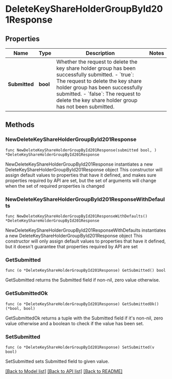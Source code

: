 # DeleteKeyShareHolderGroupById201Response

## Properties

Name | Type | Description | Notes
------------ | ------------- | ------------- | -------------
**Submitted** | **bool** | Whether the request to delete the key share holder group has been successfully submitted. - &#x60;true&#x60;: The request to delete the key share holder group has been successfully submitted. - &#x60;false&#x60;: The request to delete the key share holder group has not been submitted.  | 

## Methods

### NewDeleteKeyShareHolderGroupById201Response

`func NewDeleteKeyShareHolderGroupById201Response(submitted bool, ) *DeleteKeyShareHolderGroupById201Response`

NewDeleteKeyShareHolderGroupById201Response instantiates a new DeleteKeyShareHolderGroupById201Response object
This constructor will assign default values to properties that have it defined,
and makes sure properties required by API are set, but the set of arguments
will change when the set of required properties is changed

### NewDeleteKeyShareHolderGroupById201ResponseWithDefaults

`func NewDeleteKeyShareHolderGroupById201ResponseWithDefaults() *DeleteKeyShareHolderGroupById201Response`

NewDeleteKeyShareHolderGroupById201ResponseWithDefaults instantiates a new DeleteKeyShareHolderGroupById201Response object
This constructor will only assign default values to properties that have it defined,
but it doesn't guarantee that properties required by API are set

### GetSubmitted

`func (o *DeleteKeyShareHolderGroupById201Response) GetSubmitted() bool`

GetSubmitted returns the Submitted field if non-nil, zero value otherwise.

### GetSubmittedOk

`func (o *DeleteKeyShareHolderGroupById201Response) GetSubmittedOk() (*bool, bool)`

GetSubmittedOk returns a tuple with the Submitted field if it's non-nil, zero value otherwise
and a boolean to check if the value has been set.

### SetSubmitted

`func (o *DeleteKeyShareHolderGroupById201Response) SetSubmitted(v bool)`

SetSubmitted sets Submitted field to given value.



[[Back to Model list]](../README.md#documentation-for-models) [[Back to API list]](../README.md#documentation-for-api-endpoints) [[Back to README]](../README.md)


